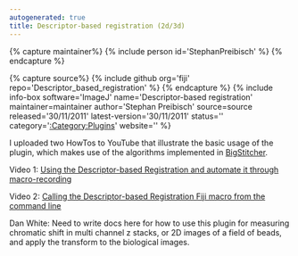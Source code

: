 ```yaml
---
autogenerated: true
title: Descriptor-based registration (2d/3d)
---
```



{% capture maintainer%}
{% include person id='StephanPreibisch' %}
{% endcapture %}

{% capture source%}
{% include github org='fiji' repo='Descriptor\_based\_registration' %}
{% endcapture %}
{% include info-box software='ImageJ' name='Descriptor-based registration' maintainer=maintainer author='Stephan Preibisch' source=source released='30/11/2011' latest-version='30/11/2011' status='' category='[:Category:Plugins](Category_Plugins)' website='' %}

I uploaded two HowTos to YouTube that illustrate the basic usage of the plugin, which makes use of the algorithms implemented in [BigStitcher](/plugins/bigstitcher).

Video 1: [Using the Descriptor-based Registration and automate it through macro-recording](https://www.youtube.com/watch?v=SKW1xwhsxdo)

Video 2: [Calling the Descriptor-based Registration Fiji macro from the command line](https://www.youtube.com/watch?v=5qL0jR-hqNs)

Dan White: Need to write docs here for how to use this plugin for measuring chromatic shift in multi channel z stacks, or 2D images of a field of beads, and apply the transform to the biological images.
